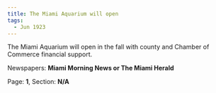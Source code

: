 ```yaml
---  
title: The Miami Aquarium will open  
tags:  
  - Jun 1923  
---  
```

  
The Miami Aquarium will open in the fall with county and Chamber of Commerce financial support.  
  
Newspapers: **Miami Morning News or The Miami Herald**  
  
Page: **1**, Section: **N/A** 
